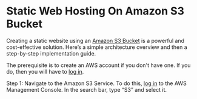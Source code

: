 # Static Web Hosting On Amazon S3 Bucket

Creating a static website using an [Amazon S3 Bucket](https://docs.aws.amazon.com/AmazonS3/latest/userguide/Welcome.html?nc2=type_a) is a powerful and cost-effective solution. Here’s a simple architecture overview and then a step-by-step implementation guide.

The prerequisite is to create an AWS account if you don't have one. If you do, then you will have to [log in](https://aws.amazon.com/).

Step 1:
Navigate to the Amazon S3 Service. To do this, [log in](https://aws.amazon.com/) to the AWS Management Console.
In the search bar, type “S3” and select it.
